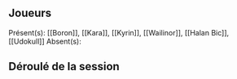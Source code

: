 ## Joueurs
Présent(s): [[Boron]], [[Kara]], [[Kyrin]], [[Wailinor]], [[Halan Bic]], [[Udokull]]
Absent(s): 

## Déroulé de la session